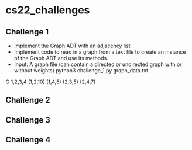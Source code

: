 # cs22_challenges
## Challenge 1
- Implement the Graph ADT with an adjacency list
- Implement code to read in a graph from a text file to create an instance of the Graph ADT and use its methods.
- Input: A graph file (can contain a directed or undirected graph with or without weights) python3 challenge_1.py graph_data.txt

G
1,2,3,4
(1,2,10)
(1,4,5)
(2,3,5)
(2,4,7)

## Challenge 2
## Challenge 3
## Challenge 4
